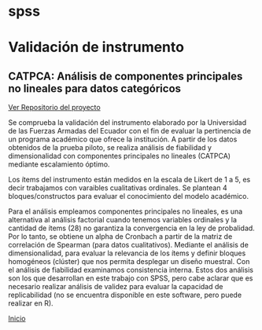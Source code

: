 # spss
# Validación de instrumento 
 ## CATPCA: Análisis de componentes principales no lineales para datos categóricos 
 
 [Ver Repositorio del proyecto]()
 
 
Se comprueba la validación del instrumento elaborado por la Universidad de las Fuerzas Armadas del Ecuador con el fin de evaluar la pertinencia de un programa académico que ofrece la institución. A partir de los datos obtenidos de la prueba piloto, se realiza análisis de fiabilidad y dimensionalidad con componentes principales no lineales (CATPCA) mediante escalamiento óptimo. 

Los ítems del instrumento están medidos en la escala de Likert de 1 a 5, es decir trabajamos con varaibles cualitativas ordinales. Se plantean 4 bloques/constructos para evaluar el conocimiento del modelo académico. 
 
Para el análisis empleamos componentes principales no lineales, es una alternativa al análisis factorial cuando tenemos variables ordinales y la cantidad de ítems (28) no garantiza la convergencia en la ley de probalidad. Por lo tanto, se obtiene un alpha de Cronbach a partir de la matriz de correlación de Spearman (para datos cualitativos). Mediante el análisis de dimensionalidad, para evaluar  la relevancia de los ítems  y definir bloques homogéneos (clúster) que nos permita desplegar un diseño muestral. Con el análisis de fiabilidad examinamos consistencia interna.  Estos dos análisis son los que desarrollan en este trabajo con SPSS, pero cabe aclarar que es necesario realizar análisis de validez para evaluar la capacidad de replicabilidad (no se encuentra disponible en este software, pero puede realizar en R). 


[Inicio](https://vanefigueroa.github.io/Portwebsite.github.io/)
